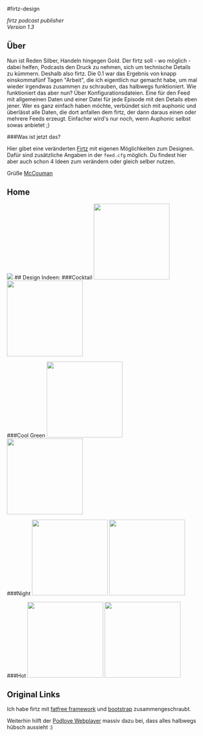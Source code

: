 #firtz-design


*firtz podcast publisher*  
*Version 1.3*

## Über

Nun ist Reden Silber, Handeln hingegen Gold. Der firtz soll - wo möglich - dabei helfen, Podcasts den Druck zu nehmen, sich um technische Details zu kümmern.
Deshalb also firtz. Die 0.1 war das Ergebnis von knapp einskommafünf Tagen "Arbeit", die ich eigentlich nur gemacht habe, um mal wieder irgendwas zusammen zu schrauben, das halbwegs funktioniert.
Wie funktioniert das aber nun? Über Konfigurationsdateien. Eine für den Feed mit allgemeinen Daten und einer Datei für jede Episode mit den Details eben jener.
Wer es ganz einfach haben möchte, verbündet sich mit auphonic und überlässt alle Daten, die dort anfallen dem firtz, der dann daraus einen oder mehrere Feeds erzeugt. Einfacher wird's nur noch, wenn Auphonic selbst sowas anbietet ;)

###Was ist jetzt das?

Hier gibet eine veränderten [Firtz](https://github.com/eazyliving/firtz/) mit eigenen Möglichkeiten zum Designen. Dafür sind zusätzliche Angaben in der <code>feed.cfg</code>
möglich. Du findest hier aber auch schon 4 Ideen zum verändern oder gleich selber nutzen.

Grüße [McCouman](https://github.com/McCouman)
## Home
<img src="https://raw.github.com/McCouman/firtz-designs/master/screenshot-1.png">
## Design Indeen:
###Cocktail
<img style="width:200px;" src="https://raw.github.com/McCouman/firtz-designs/master/Cocktail.png">
<img style="width:200px;" src="https://raw.github.com/McCouman/firtz-designs/master/Cocktail-Archiv.png">

###Cool Green
<img style="width:200px;" src="https://raw.github.com/McCouman/firtz-designs/master/CoolGreen.png">
<img style="width:200px;" src="https://raw.github.com/McCouman/firtz-designs/master/CoolGreen-Archiv.png">

###Night
<img style="width:200px;" src="https://raw.github.com/McCouman/firtz-designs/master/Night.png">
<img style="width:200px;" src="https://raw.github.com/McCouman/firtz-designs/master/Night-Archiv.png">

###Hot
<img style="width:200px;" src="https://raw.github.com/McCouman/firtz-designs/master/RedHot.png">
<img style="width:200px;" src="https://raw.github.com/McCouman/firtz-designs/master/RedHot-Archiv.png">

## Original Links

Ich habe firtz mit [fatfree framework](https://github.com/bcosca/fatfree) und [bootstrap](http://twitter.github.com/bootstrap/) zusammengeschraubt.

Weiterhin hilft der [Podlove Webplayer](https://github.com/gerritvanaaken/podlove-web-player) massiv dazu bei, dass alles halbwegs hübsch aussieht :)


